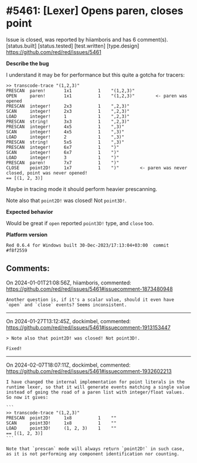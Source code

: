 
#5461: [Lexer] Opens paren, closes point
================================================================================
Issue is closed, was reported by hiiamboris and has 6 comment(s).
[status.built] [status.tested] [test.written] [type.design]
<https://github.com/red/red/issues/5461>

**Describe the bug**

I understand it may be for performance but this quite a gotcha for tracers:
```
>> transcode-trace "(1,2,3)" 
PRESCAN  paren!       1x1          1    "(1,2,3)"
OPEN     paren!       1x1          1    "(1,2,3)"        <- paren was opened
PRESCAN  integer!     2x3          1    ",2,3)"
SCAN     integer!     2x3          1    ",2,3)"
LOAD     integer!     1            1    ",2,3)"
PRESCAN  string!      3x3          1    ",2,3)"
PRESCAN  integer!     4x5          1    ",3)"
SCAN     integer!     4x5          1    ",3)"
LOAD     integer!     2            1    ",3)"
PRESCAN  string!      5x5          1    ",3)"
PRESCAN  integer!     6x7          1    ")"
SCAN     integer!     6x7          1    ")"
LOAD     integer!     3            1    ")"
PRESCAN  paren!       7x7          1    ")"
CLOSE    point2D!     1x7          1    ")"        <- paren was never closed, point was never opened!
== [(1, 2, 3)] 
```
Maybe in tracing mode it should perform heavier prescanning.

Note also that `point2D!` was closed! Not `point3D!`.

**Expected behavior**

Would be great if `open` reported `point3D!` type, and `close` too.

**Platform version**

`Red 0.6.4 for Windows built 30-Dec-2023/17:13:04+03:00  commit #f8f2559`


Comments:
--------------------------------------------------------------------------------

On 2024-01-01T21:08:56Z, hiiamboris, commented:
<https://github.com/red/red/issues/5461#issuecomment-1873480948>

    Another question is, if it's a scalar value, should it even have `open` and `close` events? Seems inconsistent.

--------------------------------------------------------------------------------

On 2024-01-27T13:12:45Z, dockimbel, commented:
<https://github.com/red/red/issues/5461#issuecomment-1913153447>

    > Note also that point2D! was closed! Not point3D!.
    
    Fixed!
    

--------------------------------------------------------------------------------

On 2024-02-07T18:07:11Z, dockimbel, commented:
<https://github.com/red/red/issues/5461#issuecomment-1932602213>

    I have changed the internal implementation for point literals in the runtime lexer, so that it will generate events matching a single value instead of going the road of a paren list with integer/float values. So now it gives:
    
    ```
    >> transcode-trace "(1,2,3)" 
    PRESCAN  point2D!     1x8          1    ""
    SCAN     point3D!     1x8          1    ""
    LOAD     point3D!     (1, 2, 3)    1    ""
    == [(1, 2, 3)]
    ```
    
    Note that `prescan` mode will always return `point2D!` in such case, as it is not performing any component identification nor counting.

